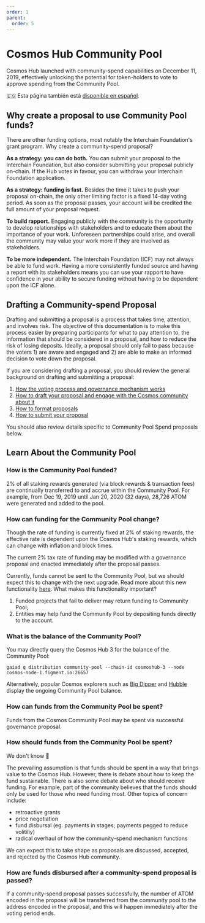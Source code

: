 ```yaml
---
order: 1
parent:
  order: 5
---
```


# Cosmos Hub Community Pool

Cosmos Hub launched with community-spend capabilities on December 11, 2019, effectively unlocking the potential for token-holders to vote to approve spending from the Community Pool.

🇪🇸 Esta página también está [disponible en español](https://github.com/raquetelio/CosmosCommunitySpend/blob/master/README%5BES_es%5D.md).

## Why create a proposal to use Community Pool funds?

There are other funding options, most notably the Interchain Foundation's grant program. Why create a community-spend proposal?

**As a strategy: you can do both.** You can submit your proposal to the Interchain Foundation, but also consider submitting your proposal publicly on-chain. If the Hub votes in favour, you can withdraw your Interchain Foundation application.

**As a strategy: funding is fast.** Besides the time it takes to push your proposal on-chain, the only other limiting factor is a fixed 14-day voting period. As soon as the proposal passes, your account will be credited the full amount of your proposal request.

**To build rapport.** Engaging publicly with the community is the opportunity to develop relationships with stakeholders and to educate them about the importance of your work. Unforeseen partnerships could arise, and overall the community may value your work more if they are involved as stakeholders.

**To be more independent.** The Interchain Foundation (ICF) may not always be able to fund work. Having a more consistently funded source and having a report with its stakeholders means you can use your rapport to have confidence in your ability to secure funding without having to be dependent upon the ICF alone.

## Drafting a Community-spend Proposal

Drafting and submitting a proposal is a process that takes time, attention, and involves risk. The objective of this documentation is to make this process easier by preparing participants for what to pay attention to, the information that should be considered in a proposal, and how to reduce the risk of losing deposits. Ideally, a proposal should only fail to pass because the voters 1) are aware and engaged and 2) are able to make an informed decision to vote down the proposal.

If you are considering drafting a proposal, you should review the general
background on drafting and submitting a proposal:

1. [How the voting process and governance mechanism works](../process.md)
1. [How to draft your proposal and engage with the Cosmos community about it](../best-practices.md)
1. [How to format proposals](../formatting.md)
1. [How to submit your proposal](../submitting.md)

You should also review details specific to Community Pool Spend proposals below.

## Learn About the Community Pool

### How is the Community Pool funded?

2% of all staking rewards generated (via block rewards & transaction fees) are continually transferred to and accrue within the Community Pool. For example, from Dec 19, 2019 until Jan 20, 2020 (32 days), 28,726 ATOM were generated and added to the pool.

### How can funding for the Community Pool change?

Though the rate of funding is currently fixed at 2% of staking rewards, the effective rate is dependent upon the Cosmos Hub's staking rewards, which can change with inflation and block times.

The current 2% tax rate of funding may be modified with a governance proposal and enacted immediately after the proposal passes.

Currently, funds cannot be sent to the Community Pool, but we should expect this to change with the next upgrade. Read more about this new functionality [here](https://github.com/cosmos/cosmos-sdk/pull/5249). What makes this functionality important?

1. Funded projects that fail to deliver may return funding to Community Pool;
2. Entities may help fund the Community Pool by depositing funds directly to the account.

### What is the balance of the Community Pool?

You may directly query the Cosmos Hub 3 for the balance of the Community Pool:

```gaiad q distribution community-pool --chain-id cosmoshub-3 --node cosmos-node-1.figment.io:26657```

Alternatively, popular Cosmos explorers such as [Big Dipper](https://cosmos.bigdipper.live) and [Hubble](https://hubble.figment.io/cosmos/chains/cosmoshub-3) display the ongoing Community Pool balance.

### How can funds from the Community Pool be spent?

Funds from the Cosmos Community Pool may be spent via successful governance proposal.

### How should funds from the Community Pool be spent?

We don't know 🤷

The prevailing assumption is that funds should be spent in a way that brings value to the Cosmos Hub. However, there is debate about how to keep the fund sustainable. There is also some debate about who should receive funding. For example, part of the community believes that the funds should only be used for those who need funding most. Other topics of concern include:

- retroactive grants
- price negotiation
- fund disbursal (eg. payments in stages; payments pegged to reduce volitiliy)
- radical overhaul of how the community-spend mechanism functions

We can expect this to take shape as proposals are discussed, accepted, and rejected by the Cosmos Hub community.

### How are funds disbursed after a community-spend proposal is passed?

If a community-spend proposal passes successfully, the number of ATOM encoded in the proposal will be transferred from the community pool to the address encoded in the proposal, and this will happen immediately after the voting period ends.
